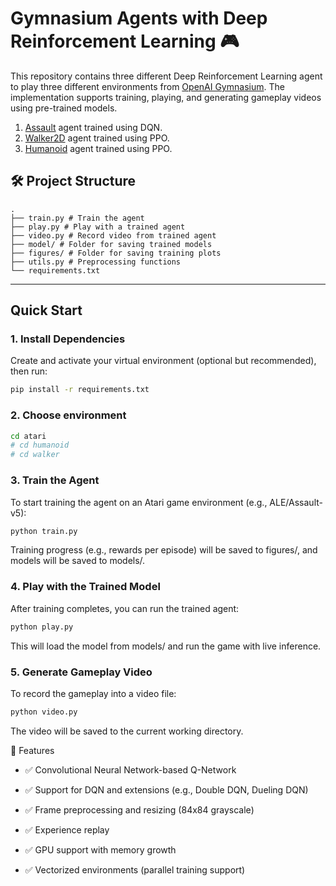 # Gymnasium Agents with Deep Reinforcement Learning 🎮

This repository contains three different Deep Reinforcement Learning agent to play three different environments from [OpenAI Gymnasium](https://gymnasium.farama.org). The implementation supports training, playing, and generating gameplay videos using pre-trained models. 
1. [Assault](https://ale.farama.org/environments/assault/) agent trained using DQN.
2. [Walker2D](https://gymnasium.farama.org/environments/mujoco/walker2d/) agent trained using PPO.
3. [Humanoid](https://gymnasium.farama.org/environments/mujoco/humanoid/) agent trained using PPO.

## 🛠️ Project Structure
```
. 
├── train.py # Train the agent 
├── play.py # Play with a trained agent 
├── video.py # Record video from trained agent 
├── model/ # Folder for saving trained models 
├── figures/ # Folder for saving training plots 
├── utils.py # Preprocessing functions 
└── requirements.txt
```

---

## Quick Start

### 1. Install Dependencies

Create and activate your virtual environment (optional but recommended), then run:

```bash
pip install -r requirements.txt
```
### 2. Choose environment
```bash
cd atari
# cd humanoid
# cd walker
```
### 3. Train the Agent
To start training the agent on an Atari game environment (e.g., ALE/Assault-v5):
```bash
python train.py
```
Training progress (e.g., rewards per episode) will be saved to figures/, and models will be saved to models/.

### 4. Play with the Trained Model
After training completes, you can run the trained agent:

```bash
python play.py
```
This will load the model from models/ and run the game with live inference.

### 5. Generate Gameplay Video
To record the gameplay into a video file:

```bash
python video.py
```
The video will be saved to the current working directory.

🧠 Features
- ✅ Convolutional Neural Network-based Q-Network

- ✅ Support for DQN and extensions (e.g., Double DQN, Dueling DQN)

- ✅ Frame preprocessing and resizing (84x84 grayscale)

- ✅ Experience replay

- ✅ GPU support with memory growth

- ✅ Vectorized environments (parallel training support)